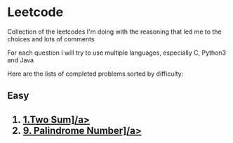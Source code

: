 # Leetcode

<p> Collection of the leetcodes I'm doing with the reasoning that led me to the choices and lots of comments </p>

<p> For each question I will try to use multiple languages, especially C, Python3 and Java </p>

<p> Here are the lists of completed problems sorted by difficulty: 
<h2> Easy <h2>
<ol>
  <li> <a href="[http://example.com](https://github.com/cicixgliamici/leetcode/tree/main/1.Two%20Sum)">1.Two Sum]/a></li>
  <li> <a href="[https://github.com/cicixgliamici/leetcode/tree/main/9.Palindrome)">9. Palindrome Number]/a></li>
</ol>
</p>
